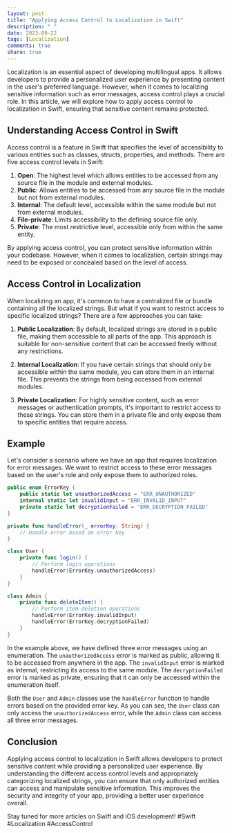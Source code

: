 ```yaml
---
layout: post
title: "Applying Access Control to Localization in Swift"
description: " "
date: 2023-09-22
tags: [Localization]
comments: true
share: true
---
```


Localization is an essential aspect of developing multilingual apps. It allows developers to provide a personalized user experience by presenting content in the user's preferred language. However, when it comes to localizing sensitive information such as error messages, access control plays a crucial role. In this article, we will explore how to apply access control to localization in Swift, ensuring that sensitive content remains protected.

## Understanding Access Control in Swift

Access control is a feature in Swift that specifies the level of accessibility to various entities such as classes, structs, properties, and methods. There are five access control levels in Swift:

1. **Open**: The highest level which allows entities to be accessed from any source file in the module and external modules.
2. **Public**: Allows entities to be accessed from any source file in the module but not from external modules.
3. **Internal**: The default level, accessible within the same module but not from external modules.
4. **File-private**: Limits accessibility to the defining source file only.
5. **Private**: The most restrictive level, accessible only from within the same entity.

By applying access control, you can protect sensitive information within your codebase. However, when it comes to localization, certain strings may need to be exposed or concealed based on the level of access.

## Access Control in Localization

When localizing an app, it's common to have a centralized file or bundle containing all the localized strings. But what if you want to restrict access to specific localized strings? There are a few approaches you can take:

1. **Public Localization**: By default, localized strings are stored in a public file, making them accessible to all parts of the app. This approach is suitable for non-sensitive content that can be accessed freely without any restrictions.

2. **Internal Localization**: If you have certain strings that should only be accessible within the same module, you can store them in an internal file. This prevents the strings from being accessed from external modules.

3. **Private Localization**: For highly sensitive content, such as error messages or authentication prompts, it's important to restrict access to these strings. You can store them in a private file and only expose them to specific entities that require access.

## Example

Let's consider a scenario where we have an app that requires localization for error messages. We want to restrict access to these error messages based on the user's role and only expose them to authorized roles.

```swift
public enum ErrorKey {
    public static let unauthorizedAccess = "ERR_UNAUTHORIZED"
    internal static let invalidInput = "ERR_INVALID_INPUT"
    private static let decryptionFailed = "ERR_DECRYPTION_FAILED"
}

private func handleError(_ errorKey: String) {
    // Handle error based on error key
}

class User {
    private func login() {
        // Perform login operations
        handleError(ErrorKey.unauthorizedAccess)
    }
}

class Admin {
    private func deleteItem() {
        // Perform item deletion operations
        handleError(ErrorKey.invalidInput)
        handleError(ErrorKey.decryptionFailed)
    }
}
```
In the example above, we have defined three error messages using an enumeration. The `unauthorizedAccess` error is marked as public, allowing it to be accessed from anywhere in the app. The `invalidInput` error is marked as internal, restricting its access to the same module. The `decryptionFailed` error is marked as private, ensuring that it can only be accessed within the enumeration itself.

Both the `User` and `Admin` classes use the `handleError` function to handle errors based on the provided error key. As you can see, the `User` class can only access the `unauthorizedAccess` error, while the `Admin` class can access all three error messages.

## Conclusion

Applying access control to localization in Swift allows developers to protect sensitive content while providing a personalized user experience. By understanding the different access control levels and appropriately categorizing localized strings, you can ensure that only authorized entities can access and manipulate sensitive information. This improves the security and integrity of your app, providing a better user experience overall.

Stay tuned for more articles on Swift and iOS development! #Swift #Localization #AccessControl